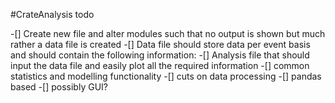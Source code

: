 #CrateAnalysis todo

-[] Create new file and alter modules such that no output is shown but much rather a data file is created
-[] Data file should store data per event basis and should contain the following information:
-[] Analysis file that should input the data file and easily plot all the required information
    -[] common statistics and modelling functionality
    -[] cuts on data processing
    -[] pandas based
    -[] possibly GUI? 

